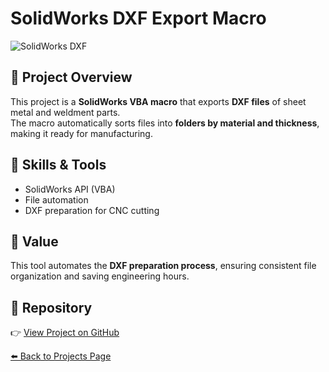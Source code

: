 # SolidWorks DXF Export Macro

![SolidWorks DXF](../img/dxf-placeholder.png)

## 📌 Project Overview
This project is a **SolidWorks VBA macro** that exports **DXF files** of sheet metal and weldment parts.  
The macro automatically sorts files into **folders by material and thickness**, making it ready for manufacturing.  

## 🔧 Skills & Tools
- SolidWorks API (VBA)  
- File automation  
- DXF preparation for CNC cutting  

## 🚀 Value
This tool automates the **DXF preparation process**, ensuring consistent file organization and saving engineering hours.  

## 🔗 Repository
👉 [View Project on GitHub](../solidworks-dxf)

[⬅️ Back to Projects Page](../README.md#-solidworks-macros-&-automation)
